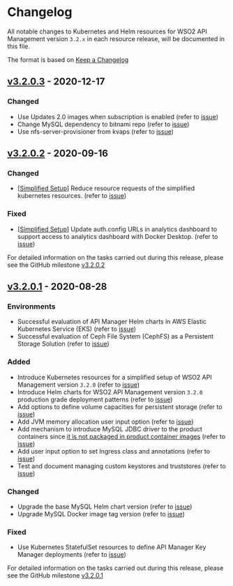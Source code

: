 # Changelog

All notable changes to Kubernetes and Helm resources for WSO2 API Management version `3.2.x` in each resource release,
will be documented in this file.

The format is based on [Keep a Changelog](https://keepachangelog.com/en/1.0.0/)

## [v3.2.0.3] - 2020-12-17

### Changed

- Use Updates 2.0 images when subscription is enabled (refer to [issue](https://github.com/wso2/kubernetes-apim/issues/478))
- Change MySQL dependency to bitnami repo (refer to [issue](https://github.com/wso2/kubernetes-apim/issues/479))
- Use nfs-server-provisioner from kvaps (refer to [issue](https://github.com/wso2/kubernetes-apim/issues/481))

## [v3.2.0.2] - 2020-09-16

### Changed

- [[Simplified Setup](https://github.com/wso2/kubernetes-apim/tree/master/simple)] Reduce resource requests of the simplified kubernetes resources.  (refer to [issue](https://github.com/wso2/kubernetes-apim/issues/459))

### Fixed

- [[Simplified Setup](https://github.com/wso2/kubernetes-apim/tree/master/simple)] Update auth.config URLs in analytics dashboard to support access to analytics dashboard with Docker Desktop. (refer to [issue](https://github.com/wso2/kubernetes-apim/issues/460))

For detailed information on the tasks carried out during this release, please see the GitHub milestone
[v3.2.0.2](https://github.com/wso2/kubernetes-apim/milestone/17)

## [v3.2.0.1] - 2020-08-28

### Environments

- Successful evaluation of API Manager Helm charts in AWS Elastic Kubernetes Service (EKS) (refer to [issue](https://github.com/wso2/kubernetes-apim/issues/432))
- Successful evaluation of Ceph File System (CephFS) as a Persistent Storage Solution (refer to [issue](https://github.com/wso2/kubernetes-apim/issues/410))

### Added

- Introduce Kubernetes resources for a simplified setup of WSO2 API Management version `3.2.0` (refer to [issue](https://github.com/wso2/kubernetes-apim/issues/428))
- Introduce Helm charts for WSO2 API Management version `3.2.0` production grade deployment patterns (refer to [issue](https://github.com/wso2/kubernetes-apim/issues/399))
- Add options to define volume capacities for persistent storage (refer to [issue](https://github.com/wso2/kubernetes-apim/issues/406))
- Add JVM memory allocation user input option (refer to [issue](https://github.com/wso2/kubernetes-apim/issues/375))
- Add mechanism to introduce MySQL JDBC driver to the product containers since [it is not packaged in product container images](https://github.com/wso2/docker-apim/issues/321)
  (refer to [issue](https://github.com/wso2/kubernetes-apim/issues/427))
- Add user input option to set Ingress class and annotations (refer to [issue](https://github.com/wso2/kubernetes-apim/issues/446))
- Test and document managing custom keystores and truststores (refer to [issue](https://github.com/wso2/kubernetes-apim/issues/401))

### Changed

- Upgrade the base MySQL Helm chart version (refer to [issue](https://github.com/wso2/kubernetes-apim/issues/445))
- Upgrade MySQL Docker image tag version (refer to [issue](https://github.com/wso2/kubernetes-apim/issues/430))

### Fixed

- Use Kubernetes StatefulSet resources to define API Manager Key Manager deployments (refer to [issue](https://github.com/wso2/kubernetes-apim/issues/436))

For detailed information on the tasks carried out during this release, please see the GitHub milestone
[v3.2.0.1](https://github.com/wso2/kubernetes-apim/milestone/15)

[v3.2.0.3]: https://github.com/wso2/kubernetes-apim/compare/v3.2.0.3...v3.2.0.3
[v3.2.0.2]: https://github.com/wso2/kubernetes-apim/compare/v3.2.0.1...v3.2.0.2
[v3.2.0.1]: https://github.com/wso2/kubernetes-apim/compare/v3.1.0.3...v3.2.0.1
